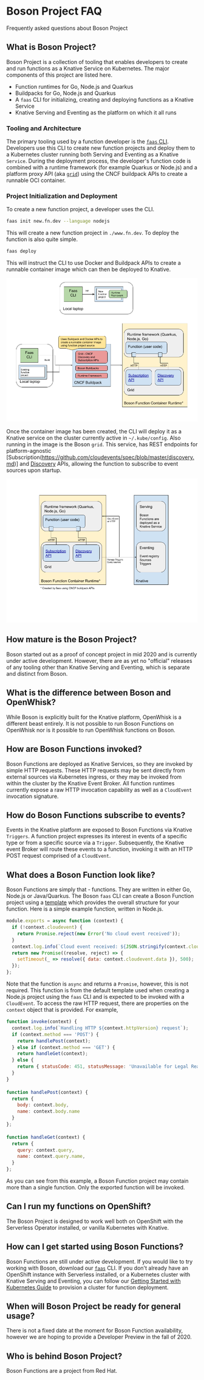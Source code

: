 # Boson Project FAQ
Frequently asked questions about Boson Project

## What is Boson Project?
Boson Project is a collection of tooling that enables developers to create and
run functions as a Knative Service on Kubernetes. The major components of this
project are listed here.

* Function runtimes for Go, Node.js and Quarkus
* Buildpacks for Go, Node.js and Quarkus
* A `faas` CLI for initializing, creating and deploying functions as a Knative Service
* Knative Serving and Eventing as the platform on which it all runs

### Tooling and Architecture

The primary tooling used by a function developer is the
[`faas` CLI](https://github.com/boson-project/faas). Developers use this CLI to create
new function projects and deploy them to a Kubernetes cluster running both Serving
and Eventing as a Knative `Service`. During the deployment process, the developer's
function code is combined with a runtime framework (for example Quarkus or Node.js)
and a platform proxy API (aka [`grid`](https://github.com/boson-project/grid)) using
the CNCF buildpack APIs to create a runnable OCI container.

### Project Initialization and Deployment

To create a new function project, a developer uses the CLI.

```sh
faas init new.fn.dev --language nodejs
```

This will create a new function project in `./www.fn.dev`. To deploy the function is
also quite simple.

```sh
faas deploy
```

This will instruct the CLI to use Docker and Buildpack APIs to create a runnable
container image which can then be deployed to Knative.

![Boson Project Build](assets/init-build.png)

Once the container image has been created, the CLI will deploy it as a Knative service
on the cluster currently active in `~/.kube/config`. Also running in the image is the
Boson `grid`. This service, has REST endpoints for platform-agnostic
[Subscription(https://github.com/cloudevents/spec/blob/master/discovery.md)] and
[Discovery](https://github.com/cloudevents/spec/blob/master/discovery.md) APIs, allowing
the function to subscribe to event sources upon startup.

![Boson Function Runtime](assets/function-runtime.png)


## How mature is the Boson Project?
Boson started out as a proof of concept project in mid 2020 and is currently under
active development. However, there are as yet no "official" releases of any tooling
other than Knative Serving and Eventing, which is separate and distinct from Boson.

## What is the difference between Boson and OpenWhisk?
While Boson is explicitly built for the Knative platform, OpenWhisk is a different
beast entirely. It is not possible to run Boson Functions on OpenWhisk nor is it
possible to run OpenWhisk functions on Boson.

## How are Boson Functions invoked?
Boson Functions are deployed as Knative Services, so they are invoked by simple
HTTP requests. These HTTP requests may be sent directly from external sources
via Kubernetes ingress, or they may be invoked from within the cluster by the
Knative Event Broker. All function runtimes currently expose a raw HTTP invocation
capability as well as a `CloudEvent` invocation signature.

## How do Boson Functions subscribe to events?
Events in the Knative platform are exposed to Boson Functions via Knative
`Triggers`. A function project expresses its interest in events of a specific
type or from a specific source via a `Trigger`. Subsequently, the Knative
event Broker will route these events to a function, invoking it with an HTTP
POST request comprised of a `CloudEvent`.

## What does a Boson Function look like?
Boson Functions are simply that - functions. They are written in either Go,
Node.js or Java/Quarkus. The Boson `faas` CLI can create a Boson Function
project using a [template](https://github.com/boson-project/faas/tree/develop/templates)
which provides the overall structure for your function. Here is a simple example
function, written in Node.js.

```js
module.exports = async function (context) {
  if (!context.cloudevent) {
    return Promise.reject(new Error('No cloud event received'));
  }
  context.log.info(`Cloud event received: ${JSON.stringify(context.cloudevent)}`);
  return new Promise((resolve, reject) => {
    setTimeout(_ => resolve({ data: context.cloudevent.data }), 500);
  });
};
```

Note that the function is `async` and returns a `Promise`, however, this is not required.
This function is from the default template used when creating a Node.js project using
the `faas` CLI and is expected to be invoked with a `CloudEvent`. To access the raw HTTP
request, there are properties on the `context` object that is provided. For example,

```js
function invoke(context) {
  context.log.info(`Handling HTTP ${context.httpVersion} request`);
  if (context.method === 'POST') {
    return handlePost(context);
  } else if (context.method === 'GET') {
    return handleGet(context);
  } else {
    return { statusCode: 451, statusMessage: 'Unavailable for Legal Reasons' };
  }
}

function handlePost(context) {
  return {
    body: context.body,
    name: context.body.name
  }
};

function handleGet(context) {
  return {
    query: context.query,
    name: context.query.name,
  }
};
```

As you can see from this example, a Boson Function project may contain more than
a single function. Only the exported function will be invoked.

## Can I run my functions on OpenShift?
The Boson Project is designed to work well both on OpenShift with the Serverless
Operator installed, or vanilla Kubernetes with Knative.

## How can I get started using Boson Functions?
Boson Functions are still under active development. If you would like to try working
with Boson, download our [`faas`](https://github.com/boson-project/faas) CLI. If you
don't already have an OpenShift instance with Serverless installed, or a Kubernetes
cluster with Knative Serving and Eventing, you can follow our
[Getting Started with Kubernetes Guide](https://github.com/boson-project/faas/blob/develop/docs/getting_started_kubernetes.md) to provision a cluster for function deployment.

## When will Boson Project be ready for general usage?
There is not a fixed date at the moment for Boson Function availability, however
we are hoping to provide a Developer Preview in the fall of 2020.

## Who is behind Boson Project?
Boson Functions are a project from Red Hat.